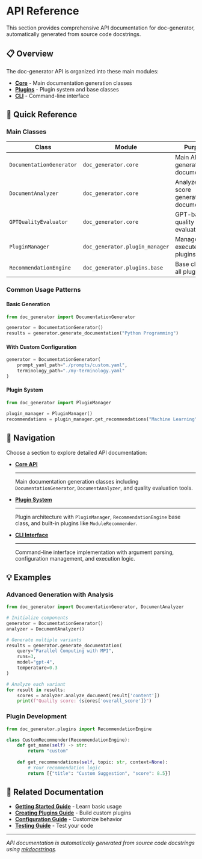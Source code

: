# API Reference

This section provides comprehensive API documentation for doc-generator, automatically generated from source code docstrings.

## 📋 Overview

The doc-generator API is organized into these main modules:

- **[Core](core.md)** - Main documentation generation classes
- **[Plugins](plugins.md)** - Plugin system and base classes
- **[CLI](cli.md)** - Command-line interface

## 🎯 Quick Reference

### Main Classes

| Class | Module | Purpose |
|-------|--------|---------|
| `DocumentationGenerator` | `doc_generator.core` | Main API for generating documentation |
| `DocumentAnalyzer` | `doc_generator.core` | Analyze and score generated documentation |
| `GPTQualityEvaluator` | `doc_generator.core` | GPT-based quality evaluation |
| `PluginManager` | `doc_generator.plugin_manager` | Manage and execute plugins |
| `RecommendationEngine` | `doc_generator.plugins.base` | Base class for all plugins |

### Common Usage Patterns

#### Basic Generation
```python
from doc_generator import DocumentationGenerator

generator = DocumentationGenerator()
results = generator.generate_documentation("Python Programming")
```

#### With Custom Configuration
```python
generator = DocumentationGenerator(
    prompt_yaml_path="./prompts/custom.yaml",
    terminology_path="./my-terminology.yaml"
)
```

#### Plugin System
```python
from doc_generator import PluginManager

plugin_manager = PluginManager()
recommendations = plugin_manager.get_recommendations("Machine Learning")
```

## 🔗 Navigation

Choose a section to explore detailed API documentation:

<div class="grid cards" markdown>

-   **[Core API](core.md)**

    ---
    
    Main documentation generation classes including `DocumentationGenerator`, `DocumentAnalyzer`, and quality evaluation tools.

-   **[Plugin System](plugins.md)**

    ---
    
    Plugin architecture with `PluginManager`, `RecommendationEngine` base class, and built-in plugins like `ModuleRecommender`.

-   **[CLI Interface](cli.md)**

    ---
    
    Command-line interface implementation with argument parsing, configuration management, and execution logic.

</div>

## 💡 Examples

### Advanced Generation with Analysis

```python
from doc_generator import DocumentationGenerator, DocumentAnalyzer

# Initialize components
generator = DocumentationGenerator()
analyzer = DocumentAnalyzer()

# Generate multiple variants
results = generator.generate_documentation(
    query="Parallel Computing with MPI",
    runs=3,
    model="gpt-4",
    temperature=0.3
)

# Analyze each variant
for result in results:
    scores = analyzer.analyze_document(result['content'])
    print(f"Quality score: {scores['overall_score']}")
```

### Plugin Development

```python
from doc_generator.plugins import RecommendationEngine

class CustomRecommender(RecommendationEngine):
    def get_name(self) -> str:
        return "custom"
    
    def get_recommendations(self, topic: str, context=None):
        # Your recommendation logic
        return [{"title": "Custom Suggestion", "score": 8.5}]
```

## 📖 Related Documentation

- **[Getting Started Guide](../guides/getting-started.md)** - Learn basic usage
- **[Creating Plugins Guide](../guides/creating-plugins.md)** - Build custom plugins
- **[Configuration Guide](../guides/configuration.md)** - Customize behavior
- **[Testing Guide](../guides/testing.md)** - Test your code

---

*API documentation is automatically generated from source code docstrings using [mkdocstrings](https://mkdocstrings.github.io/).*